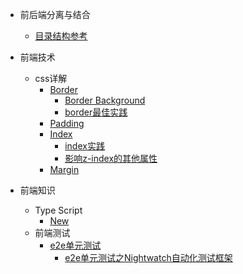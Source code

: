 * 前后端分离与结合
  
  * [目录结构参考](前后端分离与结合/目录结构参考.md)
  
* 前端技术
  * css详解
    * [Border](前端技术/css详解/border/border.md)
      * [Border Background](前端技术/css详解/border/border_background.md)
      * [border最佳实践](前端技术/css详解/border/border最佳实践.md)
    * [Padding](前端技术/css详解/padding/padding.md)
    * [Index](前端技术/css详解/z-index/z-index.md)
      * [index实践](前端技术/css详解/z-index/z-index实践.md)
      * [影响z-index的其他属性](前端技术/css详解/z-index/影响z-index的其他属性.md)
    * [Margin](前端技术/css详解/margin.md)
    


* 前端知识

  * Type Script
    * [New](前端知识/TypeScript/new.md)
  * 前端测试
    * [e2e单元测试](前端知识/前端测试/e2e单元测试/e2e单元测试.md)
      * [e2e单元测试之Nightwatch自动化测试框架](前端知识/前端测试/e2e单元测试/e2e单元测试之Nightwatch自动化测试框架.md)


